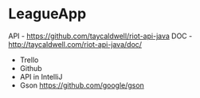 # LeagueApp
API - https://github.com/taycaldwell/riot-api-java
DOC - http://taycaldwell.com/riot-api-java/doc/

- Trello
- Github
- API in IntelliJ
- Gson https://github.com/google/gson

